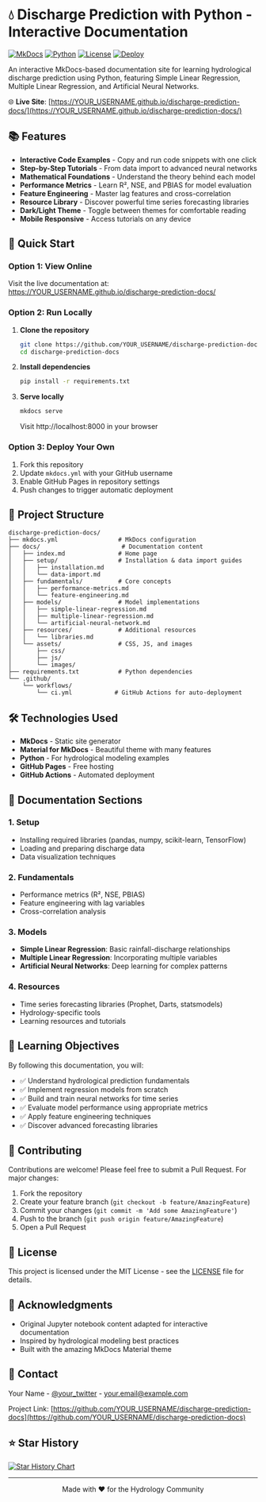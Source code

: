 # 💧 Discharge Prediction with Python - Interactive Documentation

[![MkDocs](https://img.shields.io/badge/MkDocs-Material-blue)](https://squidfunk.github.io/mkdocs-material/)
[![Python](https://img.shields.io/badge/Python-3.8%2B-green)](https://www.python.org/)
[![License](https://img.shields.io/badge/License-MIT-yellow)](LICENSE)
[![Deploy](https://github.com/YOUR_USERNAME/discharge-prediction-docs/actions/workflows/ci.yml/badge.svg)](https://github.com/YOUR_USERNAME/discharge-prediction-docs/actions)

An interactive MkDocs-based documentation site for learning hydrological discharge prediction using Python, featuring Simple Linear Regression, Multiple Linear Regression, and Artificial Neural Networks.

🌐 **Live Site**: [https://YOUR_USERNAME.github.io/discharge-prediction-docs/](https://YOUR_USERNAME.github.io/discharge-prediction-docs/)

## 📚 Features

- **Interactive Code Examples** - Copy and run code snippets with one click
- **Step-by-Step Tutorials** - From data import to advanced neural networks
- **Mathematical Foundations** - Understand the theory behind each model
- **Performance Metrics** - Learn R², NSE, and PBIAS for model evaluation
- **Feature Engineering** - Master lag features and cross-correlation
- **Resource Library** - Discover powerful time series forecasting libraries
- **Dark/Light Theme** - Toggle between themes for comfortable reading
- **Mobile Responsive** - Access tutorials on any device

## 🚀 Quick Start

### Option 1: View Online
Visit the live documentation at: https://YOUR_USERNAME.github.io/discharge-prediction-docs/

### Option 2: Run Locally

1. **Clone the repository**
   ```bash
   git clone https://github.com/YOUR_USERNAME/discharge-prediction-docs.git
   cd discharge-prediction-docs
   ```

2. **Install dependencies**
   ```bash
   pip install -r requirements.txt
   ```

3. **Serve locally**
   ```bash
   mkdocs serve
   ```
   Visit http://localhost:8000 in your browser

### Option 3: Deploy Your Own

1. Fork this repository
2. Update `mkdocs.yml` with your GitHub username
3. Enable GitHub Pages in repository settings
4. Push changes to trigger automatic deployment

## 📂 Project Structure

```
discharge-prediction-docs/
├── mkdocs.yml                 # MkDocs configuration
├── docs/                       # Documentation content
│   ├── index.md               # Home page
│   ├── setup/                 # Installation & data import guides
│   │   ├── installation.md
│   │   └── data-import.md
│   ├── fundamentals/          # Core concepts
│   │   ├── performance-metrics.md
│   │   └── feature-engineering.md
│   ├── models/                # Model implementations
│   │   ├── simple-linear-regression.md
│   │   ├── multiple-linear-regression.md
│   │   └── artificial-neural-network.md
│   ├── resources/             # Additional resources
│   │   └── libraries.md
│   └── assets/                # CSS, JS, and images
│       ├── css/
│       ├── js/
│       └── images/
├── requirements.txt           # Python dependencies
└── .github/
    └── workflows/
        └── ci.yml            # GitHub Actions for auto-deployment
```

## 🛠️ Technologies Used

- **MkDocs** - Static site generator
- **Material for MkDocs** - Beautiful theme with many features
- **Python** - For hydrological modeling examples
- **GitHub Pages** - Free hosting
- **GitHub Actions** - Automated deployment

## 📖 Documentation Sections

### 1. **Setup**
- Installing required libraries (pandas, numpy, scikit-learn, TensorFlow)
- Loading and preparing discharge data
- Data visualization techniques

### 2. **Fundamentals**
- Performance metrics (R², NSE, PBIAS)
- Feature engineering with lag variables
- Cross-correlation analysis

### 3. **Models**
- **Simple Linear Regression**: Basic rainfall-discharge relationships
- **Multiple Linear Regression**: Incorporating multiple variables
- **Artificial Neural Networks**: Deep learning for complex patterns

### 4. **Resources**
- Time series forecasting libraries (Prophet, Darts, statsmodels)
- Hydrology-specific tools
- Learning resources and tutorials

## 🎯 Learning Objectives

By following this documentation, you will:
- ✅ Understand hydrological prediction fundamentals
- ✅ Implement regression models from scratch
- ✅ Build and train neural networks for time series
- ✅ Evaluate model performance using appropriate metrics
- ✅ Apply feature engineering techniques
- ✅ Discover advanced forecasting libraries

## 🤝 Contributing

Contributions are welcome! Please feel free to submit a Pull Request. For major changes:

1. Fork the repository
2. Create your feature branch (`git checkout -b feature/AmazingFeature`)
3. Commit your changes (`git commit -m 'Add some AmazingFeature'`)
4. Push to the branch (`git push origin feature/AmazingFeature`)
5. Open a Pull Request

## 📝 License

This project is licensed under the MIT License - see the [LICENSE](LICENSE) file for details.

## 🙏 Acknowledgments

- Original Jupyter notebook content adapted for interactive documentation
- Inspired by hydrological modeling best practices
- Built with the amazing MkDocs Material theme

## 📧 Contact

Your Name - [@your_twitter](https://twitter.com/your_twitter) - your.email@example.com

Project Link: [https://github.com/YOUR_USERNAME/discharge-prediction-docs](https://github.com/YOUR_USERNAME/discharge-prediction-docs)

## ⭐ Star History

[![Star History Chart](https://api.star-history.com/svg?repos=YOUR_USERNAME/discharge-prediction-docs&type=Date)](https://star-history.com/#YOUR_USERNAME/discharge-prediction-docs&Date)

---

<p align="center">Made with ❤️ for the Hydrology Community</p>